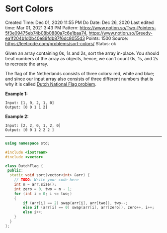 # Sort Colors

Created Time: Dec 01, 2020 11:55 PM
Do Date: Dec 26, 2020
Last edited time: Mar 01, 2021 3:43 PM
Pattern: https://www.notion.so/Two-Pointers-5f3e09475eb74b08b0880a7c6e1baa74, https://www.notion.so/Greedy-ea1f204b1d0b40e89fdb87f6dc8055d3
Points: 1500
Source: https://leetcode.com/problems/sort-colors/
Status: ok

Given an array containing 0s, 1s and 2s, sort the array in-place. You should treat numbers of the array as objects, hence, we can’t count 0s, 1s, and 2s to recreate the array.

The flag of the Netherlands consists of three colors: red, white and blue; and since our input array also consists of three different numbers that is why it is called [Dutch National Flag problem](https://en.wikipedia.org/wiki/Dutch_national_flag_problem).

**Example 1:**

```
Input: [1, 0, 2, 1, 0]
Output: [0 0 1 1 2]

```

**Example 2:**

```
Input: [2, 2, 0, 1, 2, 0]
Output: [0 0 1 2 2 2 ]
```

---

```cpp
using namespace std;

#include <iostream>
#include <vector>

class DutchFlag {
 public:
  static void sort(vector<int> &arr) {
    // TODO: Write your code here   
    int n = arr.size(); 
    int zero = 0, two = n - 1; 
    for (int i = 0; i <= two;)
    {
        if (arr[i] == 2) swap(arr[i], arr[two]), two--; 
        else if (arr[i] == 0) swap(arr[i], arr[zero]), zero++, i++; 
        else i++;
    }
  }
};
```